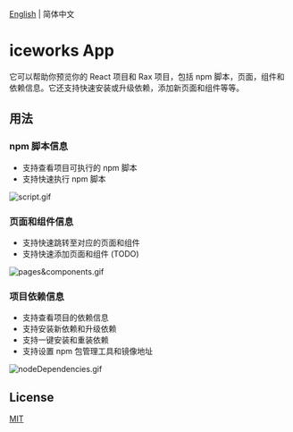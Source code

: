 [English](./README.md) | 简体中文

# iceworks App

它可以帮助你预览你的 React 项目和 Rax 项目，包括 npm 脚本，页面，组件和依赖信息。它还支持快速安装或升级依赖，添加新页面和组件等等。

## 用法

### npm 脚本信息

- 支持查看项目可执行的 npm 脚本
- 支持快速执行 npm 脚本

![script.gif](https://img.alicdn.com/tfs/TB1of.nHFT7gK0jSZFpXXaTkpXa-1272-786.gif)

###  页面和组件信息

- 支持快速跳转至对应的页面和组件
- 支持快速添加页面和组件 (TODO)

![pages&components.gif](https://img.alicdn.com/tfs/TB1tfArHHY1gK0jSZTEXXXDQVXa-1265-760.gif)

### 项目依赖信息

- 支持查看项目的依赖信息
- 支持安装新依赖和升级依赖
- 支持一键安装和重装依赖
- 支持设置 npm 包管理工具和镜像地址

![nodeDependencies.gif](https://img.alicdn.com/tfs/TB1SLgPXj39YK4jSZPcXXXrUFXa-1274-805.gif)

## License

[MIT](./LICENSE)
